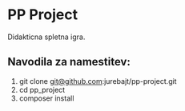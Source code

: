 PP Project
==========

Didakticna spletna igra.

Navodila za namestitev:
-----------------------

1. git clone git@github.com:jurebajt/pp-project.git
2. cd pp_project
3. composer install